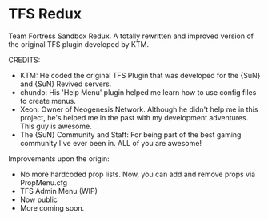 # TFS Redux
Team Fortress Sandbox Redux. A totally rewritten and improved version of the original TFS plugin developed by KTM.

CREDITS:
- KTM: He coded the original TFS Plugin that was developed for the {SuN} and {SuN} Revived servers.
- chundo: His 'Help Menu' plugin helped me learn how to use config files to create menus.
- Xeon: Owner of Neogenesis Network. Although he didn't help me in this project, he's helped me in the past with my development adventures. This guy is awesome.
- The {SuN} Community and Staff: For being part of the best gaming community I've ever been in. ALL of you are awesome!

Improvements upon the origin:
- No more hardcoded prop lists. Now, you can add and remove props via PropMenu.cfg
- TFS Admin Menu (WIP)
- Now public
- More coming soon.